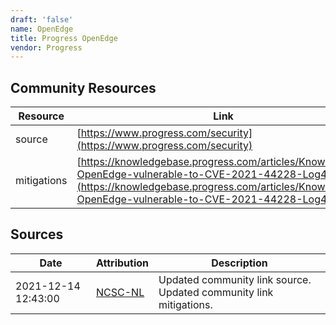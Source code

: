 ```yaml
---
draft: 'false'
name: OpenEdge
title: Progress OpenEdge
vendor: Progress
---
```



## Community Resources
| Resource | Link |
| --- | --- |
| source | [https://www.progress.com/security](https://www.progress.com/security) |
| mitigations | [https://knowledgebase.progress.com/articles/Knowledge/Is-OpenEdge-vulnerable-to-CVE-2021-44228-Log4j](https://knowledgebase.progress.com/articles/Knowledge/Is-OpenEdge-vulnerable-to-CVE-2021-44228-Log4j) |


## Sources
| Date | Attribution | Description |
| --- | --- | --- |
| 2021-12-14 12:43:00 | [NCSC-NL](https://github.com/NCSC-NL/log4shell/blob/main/software/README.md) | Updated community link source. Updated community link mitigations.  |
